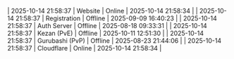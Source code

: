 | 2025-10-14 21:58:37 | Website | Online | 2025-10-14 21:58:34 |
| 2025-10-14 21:58:37 | Registration | Offline | 2025-09-09 16:40:23 |
| 2025-10-14 21:58:37 | Auth Server | Offline | 2025-08-18 09:33:31 |
| 2025-10-14 21:58:37 | Kezan (PvE) | Offline | 2025-10-11 12:51:30 |
| 2025-10-14 21:58:37 | Gurubashi (PvP) | Offline | 2025-08-23 21:44:06 |
| 2025-10-14 21:58:37 | Cloudflare | Online | 2025-10-14 21:58:34 |

